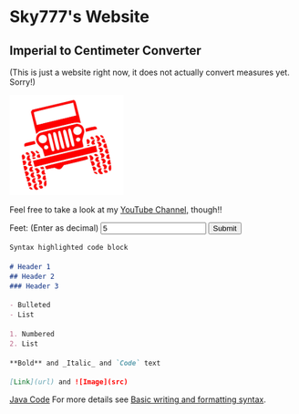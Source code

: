 # Sky777's Website
## Imperial to Centimeter Converter
(This is just a website right now, it does not actually convert measures yet. Sorry!)

<a href="JeepClipart.png" download="Jeep Clipart">
    <img src="JeepClipart.png" alt="Jeep Clipart" width="200"/>
</a>

<p>Feel free to take a look at my <a href="https://www.youtube.com/channel/UCeY5jNrEbLARbo-1ddJfVew" target="-blank" rel="noopener noreferrer">YouTube Channel,</a> though!! </p>

<label for="feetnum">Feet: (Enter as decimal)</label>
<input type="number" id="feetnum" name="feetnum" value="5">
<input type="submit">

```markdown
Syntax highlighted code block

# Header 1
## Header 2
### Header 3

- Bulleted
- List

1. Numbered
2. List

**Bold** and _Italic_ and `Code` text

[Link](url) and ![Image](src)
```
[Java Code](Main.java)
For more details see [Basic writing and formatting syntax](https://docs.github.com/en/github/writing-on-github/getting-started-with-writing-and-formatting-on-github/basic-writing-and-formatting-syntax).

